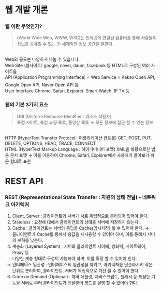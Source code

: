 # 웹 개발 개론

### 웹 이란 무엇인가?
> (World Wide Web, WWW, W3C)는 인터넷에 연결된 컴퓨터를 통해 사람들이 정보를 공유할 수 있는 전 세계적인 정보 공간을 말한다.  
<br>
Web의 용도는 다양하게 나눌 수 있습니다.  
<br>
Web Site (웹사이트)  
google, naver, daum, facebook 등 HTML로 구성된 여러 사이트들  
<br>
API (Application Programming Interface) ⭐️ Web Service ⭐️  
Kakao Open API, Google Open API, Naver Open API 등  
<br>
User Interface  
Chrome, Safari, Explorer, Smart Watch, IP TV 등

<br>

### 웹의 기본 3가지 요소
> URI (Uniform Resource Identifier : 리소스 식별자)  
특정 사이트, 특정 쇼핑 목록, 동영상 목록 → 모든 정보에 접근 할 수 있는 정보  
<br>
HTTP (HyperText Transfer Protocol : 어플리케이션 컨트롤)  
GET, POST, PUT, DELETE, OPTIONS, HEAD, TRACE, CONNECT  
<br>
HTML (HyperText Markup Language : 하이퍼미디어 포맷)  
XML을 바탕으로한 범용 문서 포맷 → 이를 이용하여 Chrome, Safari, Explorer에서 사용자가 알아보기 쉬운 형태로 표현

<br>

# REST API

### REST (Representational State Transfer : 자원의 상태 전달) - 네트워크 아키텍처
1. Client, Server : 클라이언트와 서버가 서로 독립적으로 분리되어 있어야 한다.
2. Stateless : 요청에 대해서 클라이언트의 상태를 서버에 저장하지 않는다.
3. Cache : 클라이언트는 서버의 응답을 Cache(임시저장) 할 수 있어야 한다.
   → <br> 클라이언트가 Cache를 통해서 응답을 재사용할 수 있어야 하며, 이를 통해서 서버의 부하를 낮춘다.
4. 계층화 (Layered System) : 서버와 클라이언트 사이에, 방화벽, 게이트웨이, Proxy 등 <br> 다양한 계층 형태로 구성이 가능해야 하며, 이를 확장 할 수 있어야 한다.
5. 인터페이스 일관성 : 인터페이스의 일관성을 지키고, 아키텍처를 단순화시켜 작은 단위로 분리하여, 클라이언트, 서버가 독립적으로 개선 될 수 있어야 한다.
6. Code on Demand (Optional) : 자바 애플릿, 자바스크립트, 플래시 등 특정한 기능을 서버로 부터 클라이언트가 전달받아 코드를 실행 할 수 있어야 한다.